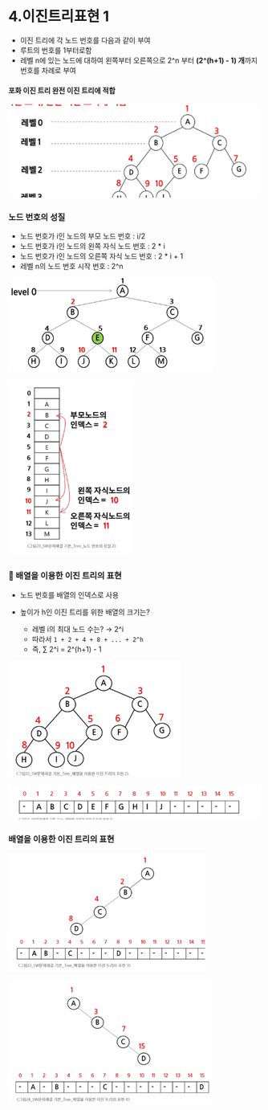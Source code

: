 # 4.이진트리표현 1

- 이진 트리에 각 노드 번호를 다음과 같이 부여
- 루트의 번호를 1부터로함
- 레벨 n에 있는 노드에 대하여 왼쪽부터 오른쪽으로 2^n 부터 **(2^(h+1) - 1) 개**까지 번호를 차례로 부여
#### 포화 이진 트리 완전 이진 트리에 적합
![img.png](img_4/img.png)

### 노드 번호의 성질
- 노드 번호가 i인 노드의 부모 노드 번호 : i/2
- 노드 번호가 i인 노드의 왼쪽 자식 노드 번호 : 2 * i  
- 노드 번호가 i인 노드의 오른쪽 자식 노드 번호 : 2 * i + 1
- 레벨 n의 노드 번호 시작 번호 : 2^n

![img_1.png](img_4/img_1.png)

![img_2.png](img_4/img_2.png)

### 📌 배열을 이용한 이진 트리의 표현

- 노드 번호를 배열의 인덱스로 사용

-  높이가 h인 이진 트리를 위한 배열의 크기는?
    - 레벨 i의 최대 노드 수는? → 2^i  
    - 따라서 `1 + 2 + 4 + 8 + ... + 2^h`  
    - 즉, ∑ 2^i = 2^(h+1) - 1
    

![img_3.png](img_4/img_3.png)
      
![img_4.png](img_4/img_4.png)

### 배열을 이용한 이진 트리의 표현
![img_5.png](img_4/img_5.png)

![img_6.png](img_4/img_6.png)

